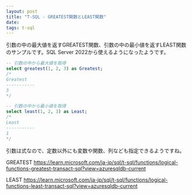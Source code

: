 ```yaml
---
layout: post
title: "T-SQL - GREATEST関数とLEAST関数"
date: 
tags: t-sql
---
```


引数の中の最大値を返すGREATEST関数、引数の中の最小値を返すLEAST関数のサンプルです。SQL Server 2022から使えるようになったようです。

```sql
-- 引数の中から最大値を取得
select greatest(1, 2, 3) as Greatest;
/*
Greatest
-----------
3
*/

-- 引数の中から最小値を取得
select least(1, 2, 3) as Least;
/*
Least
-----------
1
*/
```

引数は式なので、定数以外にも変数や関数、列なども指定できるようですね。

GREATEST
https://learn.microsoft.com/ja-jp/sql/t-sql/functions/logical-functions-greatest-transact-sql?view=azuresqldb-current


LEAST
https://learn.microsoft.com/ja-jp/sql/t-sql/functions/logical-functions-least-transact-sql?view=azuresqldb-current

